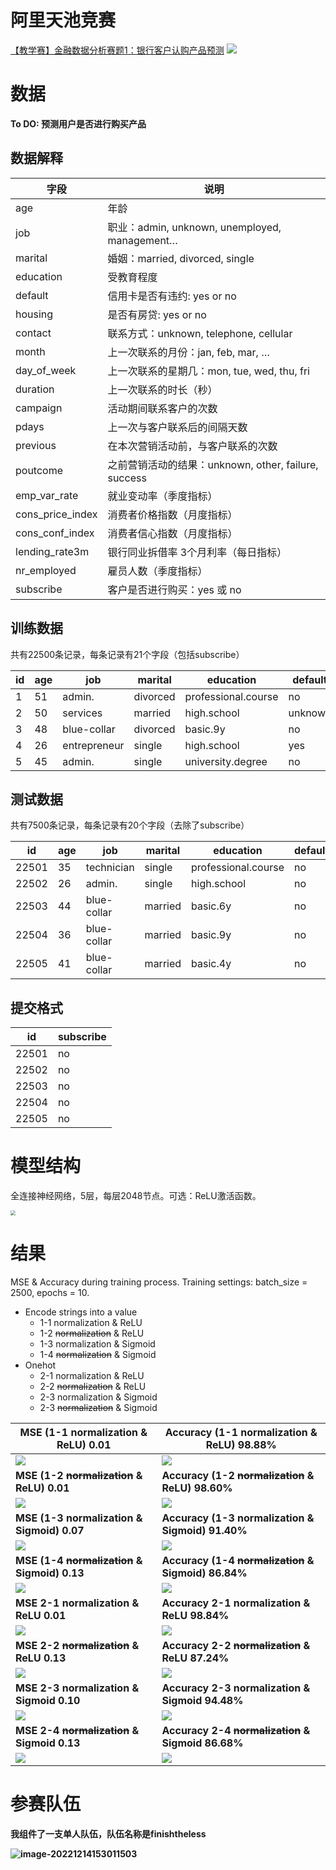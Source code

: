 # 阿里天池竞赛
[【教学赛】金融数据分析赛题1：银行客户认购产品预测](https://tianchi.aliyun.com/competition/entrance/531993/introduction?spm=5176.12281925.0.0.46e67137PjhlEt)
![](https://img.alicdn.com/imgextra/i3/O1CN01fBX9JF1XbwO78w3zP_!!6000000002943-2-tps-1440-438.png)

# 数据

**To DO: 预测用户是否进行购买产品**

## 数据解释

| 字段             | 说明                                                 |
| ---------------- | ---------------------------------------------------- |
| age              | 年龄                                                 |
| job              | 职业：admin, unknown, unemployed, management…        |
| marital          | 婚姻：married, divorced, single                      |
| education        | 受教育程度                                           |
| default          | 信用卡是否有违约: yes or no                          |
| housing          | 是否有房贷: yes or no                                |
| contact          | 联系方式：unknown, telephone, cellular               |
| month            | 上一次联系的月份：jan, feb, mar, …                   |
| day_of_week      | 上一次联系的星期几：mon, tue, wed, thu, fri          |
| duration         | 上一次联系的时长（秒）                               |
| campaign         | 活动期间联系客户的次数                               |
| pdays            | 上一次与客户联系后的间隔天数                         |
| previous         | 在本次营销活动前，与客户联系的次数                   |
| poutcome         | 之前营销活动的结果：unknown, other, failure, success |
| emp_var_rate     | 就业变动率（季度指标）                               |
| cons_price_index | 消费者价格指数（月度指标）                           |
| cons_conf_index  | 消费者信心指数（月度指标）                           |
| lending_rate3m   | 银行同业拆借率 3个月利率（每日指标）                 |
| nr_employed      | 雇员人数（季度指标）                                 |
| subscribe        | 客户是否进行购买：yes 或 no                          |

## 训练数据

共有22500条记录，每条记录有21个字段（包括subscribe）

| id   | age  | job          | marital  | education           | default | housing | loan | contact  | month | day_of_week | duration | campaign | pdays | previous | poutcome    | emp_var_rate | cons_price_index | cons_conf_index | lending_rate3m | nr_employed | subscribe |
| ---- | ---- | ------------ | -------- | ------------------- | ------- | ------- | ---- | -------- | ----- | ----------- | -------- | -------- | ----- | -------- | ----------- | ------------ | ---------------- | --------------- | -------------- | ----------- | --------- |
| 1    | 51   | admin.       | divorced | professional.course | no      | yes     | yes  | cellular | aug   | mon         | 4621     | 1        | 112   | 2        | failure     | 1.4          | 90.81            | -35.53          | 0.69           | 5219.74     | no        |
| 2    | 50   | services     | married  | high.school         | unknown | yes     | no   | cellular | may   | mon         | 4715     | 1        | 412   | 2        | nonexistent | -1.8         | 96.33            | -40.58          | 4.05           | 4974.79     | yes       |
| 3    | 48   | blue-collar  | divorced | basic.9y            | no      | no      | no   | cellular | apr   | wed         | 171      | 0        | 1027  | 1        | failure     | -1.8         | 96.33            | -44.74          | 1.5            | 5022.61     | no        |
| 4    | 26   | entrepreneur | single   | high.school         | yes     | yes     | yes  | cellular | aug   | fri         | 359      | 26       | 998   | 0        | nonexistent | 1.4          | 97.08            | -35.55          | 5.11           | 5222.87     | yes       |
| 5    | 45   | admin.       | single   | university.degree   | no      | no      | no   | cellular | nov   | tue         | 3178     | 1        | 240   | 4        | success     | -3.4         | 89.82            | -33.83          | 1.17           | 4884.7      | no        |

## 测试数据

共有7500条记录，每条记录有20个字段（去除了subscribe）

| id    | age  | job         | marital | education           | default | housing | loan | contact   | month | day_of_week | duration | campaign | pdays | previous | poutcome    | emp_var_rate | cons_price_index | cons_conf_index | lending_rate3m | nr_employed |
| ----- | ---- | ----------- | ------- | ------------------- | ------- | ------- | ---- | --------- | ----- | ----------- | -------- | -------- | ----- | -------- | ----------- | ------------ | ---------------- | --------------- | -------------- | ----------- |
| 22501 | 35   | technician  | single  | professional.course | no      | yes     | yes  | cellular  | aug   | mon         | 3295     | 1        | 476   | 0        | success     | 1.4          | 95.37            | -33.04          | 3.63           | 5204.54     |
| 22502 | 26   | admin.      | single  | high.school         | no      | yes     | no   | cellular  | may   | thu         | 2872     | 1        | 166   | 2        | success     | -1.8         | 91.75            | -44.42          | 3.16           | 4924.78     |
| 22503 | 44   | blue-collar | married | basic.6y            | no      | no      | no   | telephone | may   | mon         | 268      | 3        | 968   | 0        | nonexistent | 1.1          | 89.67            | -36.9           | 5.04           | 4947.02     |
| 22504 | 36   | blue-collar | married | basic.9y            | no      | yes     | no   | telephone | nov   | thu         | 30       | 1        | 432   | 5        | success     | -0.1         | 89.87            | -41.66          | 3.27           | 5203.33     |
| 22505 | 41   | blue-collar | married | basic.4y            | no      | yes     | no   | telephone | may   | thu         | 1670     | 1        | 944   | 3        | success     | 1.1          | 97.64            | -36.32          | 3.95           | 4992.02     |

## 提交格式

| id    | subscribe |
| ----- | --------- |
| 22501 | no        |
| 22502 | no        |
| 22503 | no        |
| 22504 | no        |
| 22505 | no        |

# 模型结构

全连接神经网络，5层，每层2048节点。可选：ReLU激活函数。

<img src="statics/fcmodel.png" style="zoom:50%;" />

# 结果

MSE & Accuracy during training process. Training settings: batch_size = 2500, epochs = 10.

- Encode strings into a value
  - 1-1 normalization & ReLU
  - 1-2 ~~normalization~~ & ReLU
  - 1-3 normalization & Sigmoid
  - 1-4 ~~normalization~~ & Sigmoid
- Onehot
  - 2-1 normalization & ReLU
  - 2-2 ~~normalization~~ & ReLU
  - 2-3 normalization & Sigmoid
  - 2-3 ~~normalization~~ & Sigmoid

| MSE (1-1 normalization & ReLU) 0.01               | Accuracy (1-1 normalization & ReLU) 98.88%            |
| ------------------------------------------------- | ----------------------------------------------------- |
| ![](statics/loss_fcmodel_norm_relu.png)           | ![](statics/acc_fcmodel_norm_relu.png)                |
| **MSE (1-2 ~~normalization~~ & ReLU) 0.01**       | **Accuracy (1-2 ~~normalization~~ & ReLU) 98.60%**    |
| ![](statics/loss_fcmodel_relu.png)                | ![](statics/acc_fcmodel_relu.png)                     |
| **MSE (1-3 normalization & Sigmoid) 0.07**        | **Accuracy (1-3 normalization & Sigmoid) 91.40%**     |
| ![](statics/loss_fcmodel_norm_sigmoid.png)        | ![](statics/acc_fcmodel_norm_sigmoid.png)             |
| **MSE (1-4 ~~normalization~~ & Sigmoid) 0.13**    | **Accuracy (1-4 ~~normalization~~ & Sigmoid) 86.84%** |
| ![](statics/loss_fcmodel_sigmoid.png)             | ![](statics/acc_fcmodel_sigmoid.png)                  |
| **MSE 2-1 normalization & ReLU 0.01**             | **Accuracy 2-1 normalization & ReLU 98.84%**          |
| ![](statics/loss_fcmodel_norm_relu_onehot.png)    | ![](statics/acc_fcmodel_norm_relu_onehot.png)         |
| **MSE 2-2 ~~normalization~~ & ReLU 0.13**         | **Accuracy 2-2 ~~normalization~~ & ReLU 87.24%**      |
| ![](statics/loss_fcmodel_relu_onehot.png)         | ![](statics/acc_fcmodel_relu_onehot.png)              |
| **MSE 2-3 normalization & Sigmoid 0.10**          | **Accuracy 2-3 normalization & Sigmoid 94.48%**       |
| ![](statics/loss_fcmodel_norm_sigmoid_onehot.png) | ![](statics/acc_fcmodel_norm_sigmoid_onehot.png)      |
| **MSE 2-4 ~~normalization~~ & Sigmoid 0.13**      | **Accuracy 2-4 ~~normalization~~ & Sigmoid 86.68%**   |
| ![](statics/loss_fcmodel_sigmoid_onehot.png)      | ![](statics/acc_fcmodel_sigmoid_onehot.png)           |

# **参赛队伍**

**我组件了一支单人队伍，队伍名称是finishtheless**

**![image-20221214153011503](statics/image-20221214153011503.png)**